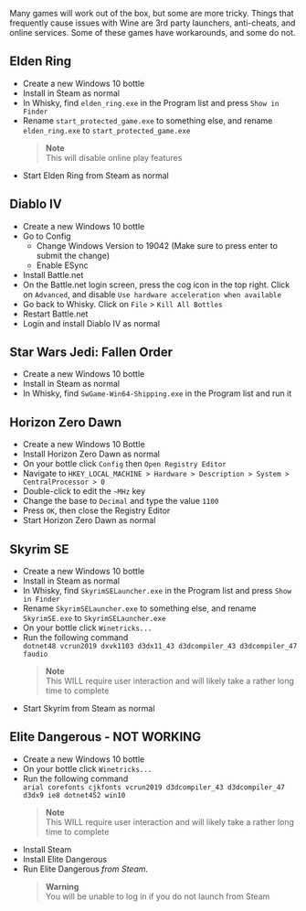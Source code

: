 Many games will work out of the box, but some are more tricky. Things that frequently cause issues with Wine are 3rd party launchers, anti-cheats, and online services. Some of these games have workarounds, and some do not.

## Elden Ring
- Create a new Windows 10 bottle
- Install in Steam as normal
- In Whisky, find `elden_ring.exe` in the Program list and press `Show in Finder`
- Rename `start_protected_game.exe` to something else, and rename `elden_ring.exe` to `start_protected_game.exe`
  > **Note**\
  > This will disable online play features
- Start Elden Ring from Steam as normal

## Diablo IV
- Create a new Windows 10 bottle
- Go to Config
  - Change Windows Version to 19042 (Make sure to press enter to submit the change)
  - Enable ESync
- Install Battle.net
- On the Battle.net login screen, press the cog icon in the top right. Click on `Advanced`, and disable `Use hardware acceleration when available`
- Go back to Whisky. Click on `File` > `Kill All Bottles`
- Restart Battle.net
- Login and install Diablo IV as normal

## Star Wars Jedi: Fallen Order
- Create a new Windows 10 bottle
- Install in Steam as normal
- In Whisky, find `SwGame-Win64-Shipping.exe` in the Program list and run it

## Horizon Zero Dawn
- Create a new Windows 10 Bottle
- Install Horizon Zero Dawn as normal
- On your bottle click `Config` then `Open Registry Editor`
- Navigate to `HKEY_LOCAL_MACHINE > Hardware > Description > System > CentralProcessor > 0`
- Double-click to edit the `~MHz` key
- Change the base to `Decimal` and type the value `1100`
- Press `OK`, then close the Registry Editor
- Start Horizon Zero Dawn as normal

## Skyrim SE
- Create a new Windows 10 bottle
- Install in Steam as normal
- In Whisky, find `SkyrimSELauncher.exe` in the Program list and press `Show in Finder`
- Rename `SkyrimSELauncher.exe` to something else, and rename `SkyrimSE.exe` to `SkyrimSELauncher.exe`
- On your bottle click `Winetricks...`
- Run the following command\
  `dotnet48 vcrun2019 dxvk1103 d3dx11_43 d3dcompiler_43 d3dcompiler_47 faudio`
  > **Note**\
  > This WILL require user interaction and will likely take a rather long time to complete
- Start Skyrim from Steam as normal

## Elite Dangerous - NOT WORKING
- Create a new Windows 10 bottle
- On your bottle click `Winetricks...`
- Run the following command\
  `arial corefonts cjkfonts vcrun2019 d3dcompiler_43 d3dcompiler_47 d3dx9 ie8 dotnet452 win10`
  > **Note**\
  > This WILL require user interaction and will likely take a rather long time to complete
- Install Steam
- Install Elite Dangerous
- Run Elite Dangerous *from Steam*.
  > **Warning**\
  > You will be unable to log in if you do not launch from Steam